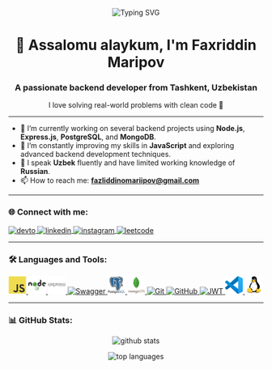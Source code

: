 <p align="center">
  <img src="https://readme-typing-svg.herokuapp.com?font=Fira+Code&size=22&pause=1000&color=F76B15&center=true&vCenter=true&width=600&lines=👋+Assalomu+alaykum,+I'm+Faxriddin+Maripov;Backend+Developer+from+Tashkent,+Uzbekistan;❤️+Clean+Code+and+Real-world+Problems+🚀" alt="Typing SVG" />
</p>







<h1 align="center">👋 Assalomu alaykum, I'm Faxriddin Maripov</h1>
<h3 align="center">A passionate backend developer from Tashkent, Uzbekistan</h3>

<p align="center">
  I love solving real-world problems with clean code 🚀
</p>

---

- 🔭 I’m currently working on several backend projects using **Node.js**, **Express.js**, **PostgreSQL**, and **MongoDB**.
- 🌱 I’m constantly improving my skills in **JavaScript** and exploring advanced backend development techniques.
- 💬 I speak **Uzbek** fluently and have limited working knowledge of **Russian**.
- 📫 How to reach me: **fazliddinomariipov@gmail.com**

---

<h3 align="left">🌐 Connect with me:</h3>
<p align="left">
  <a href="https://dev.to/faxriddin_maripov" target="blank">
    <img align="center" src="https://raw.githubusercontent.com/rahuldkjain/github-profile-readme-generator/master/src/images/icons/Social/devto.svg" alt="devto" height="30" width="30" />
  </a>
  <a href="https://www.linkedin.com/in/faxriddin-maripov-0485b6355/" target="blank">
    <img align="center" src="https://raw.githubusercontent.com/rahuldkjain/github-profile-readme-generator/master/src/images/icons/Social/linked-in-alt.svg" alt="linkedin" height="30" width="30" />
  </a>
  <a href="https://www.instagram.com/faxriddin_maripov" target="blank">
    <img align="center" src="https://raw.githubusercontent.com/rahuldkjain/github-profile-readme-generator/master/src/images/icons/Social/instagram.svg" alt="instagram" height="30" width="30" />
  </a>
  <a href="https://leetcode.com/u/KMEmPZ3w0d/" target="blank">
    <img align="center" src="https://raw.githubusercontent.com/rahuldkjain/github-profile-readme-generator/master/src/images/icons/Social/leet-code.svg" alt="leetcode" height="30" width="30" />
  </a>
</p>

---

<h3 align="left">🛠️ Languages and Tools:</h3>
<p align="left">
  <a href="https://developer.mozilla.org/en-US/docs/Web/JavaScript" target="_blank" rel="noreferrer">
    <img src="https://raw.githubusercontent.com/devicons/devicon/master/icons/javascript/javascript-original.svg" alt="JavaScript" width="35" height="35"/>
  </a>
  
  <a href="https://nodejs.org" target="_blank" rel="noreferrer">
    <img src="https://raw.githubusercontent.com/devicons/devicon/master/icons/nodejs/nodejs-original-wordmark.svg" alt="Node.js" width="35" height="35"/>
  </a>
  <a href="https://expressjs.com" target="_blank" rel="noreferrer">
    <img src="https://raw.githubusercontent.com/devicons/devicon/master/icons/express/express-original-wordmark.svg" alt="Express.js" width="35" height="35"/>
  </a>
  <a href="https://swagger.io/" target="_blank" rel="noreferrer">
    <img src="https://www.vectorlogo.zone/logos/swaggerio/swaggerio-icon.svg" alt="Swagger" width="35" height="35"/>
  </a>

  <a href="https://www.postgresql.org" target="_blank" rel="noreferrer">
    <img src="https://raw.githubusercontent.com/devicons/devicon/master/icons/postgresql/postgresql-original-wordmark.svg" alt="PostgreSQL" width="35" height="35"/>
  </a>
  <a href="https://www.mongodb.com/" target="_blank" rel="noreferrer">
    <img src="https://raw.githubusercontent.com/devicons/devicon/master/icons/mongodb/mongodb-original-wordmark.svg" alt="MongoDB" width="35" height="35"/>
  </a>

  <a href="https://git-scm.com/" target="_blank" rel="noreferrer">
    <img src="https://www.vectorlogo.zone/logos/git-scm/git-scm-icon.svg" alt="Git" width="35" height="35"/>
  </a>
  <a href="https://github.com/" target="_blank" rel="noreferrer">
    <img src="https://github.githubassets.com/images/modules/logos_page/GitHub-Mark.png" alt="GitHub" width="35" height="35"/>
  </a>
  <a href="https://jwt.io/" target="_blank" rel="noreferrer">
    <img src="https://cdn.worldvectorlogo.com/logos/jwt-3.svg" alt="JWT" width="35" height="35"/>
  </a>
  <a href="https://code.visualstudio.com/" target="_blank" rel="noreferrer">
    <img src="https://raw.githubusercontent.com/devicons/devicon/master/icons/vscode/vscode-original.svg" alt="VS Code" width="35" height="35"/>
  </a>
  <a href="https://www.linux.org/" target="_blank" rel="noreferrer">
    <img src="https://raw.githubusercontent.com/devicons/devicon/master/icons/linux/linux-original.svg" alt="Linux" width="35" height="35"/>
  </a>
</p>

---

<h3 align="left">📊 GitHub Stats:</h3>

<p align="center">
  <img src="https://github-readme-stats.vercel.app/api?username=FaxriddinDeveloperr&show_icons=true&theme=radical" alt="github stats" />
</p>

<p align="center">
  <img src="https://github-readme-stats.vercel.app/api/top-langs/?username=FaxriddinDeveloperr&layout=compact&theme=radical" alt="top languages" />
</p>
